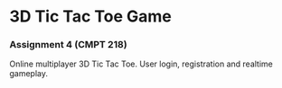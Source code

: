 # 3D Tic Tac Toe Game
### Assignment 4 (CMPT 218)

Online multiplayer 3D Tic Tac Toe. User login, registration and realtime gameplay.
